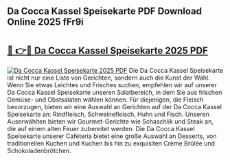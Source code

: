 ## Da Cocca Kassel Speisekarte PDF Download Online 2025 fFr9i

# <h2><a href="http://gc5e06j.nevu.top/?p=Da+Cocca+Kassel+Speisekarte">🔗 👉🔴 Da Cocca Kassel Speisekarte 2025 PDF</a></h2>

[![Da Cocca Kassel Speisekarte 2025 PDF](https://i.imgur.com/dBaPXMq.png)](http://gc5e06j.nevu.top/?p=Da+Cocca+Kassel+Speisekarte)
Die Da Cocca Kassel Speisekarte ist nicht nur eine Liste von Gerichten, sondern auch die Kunst der Wahl. Wenn Sie etwas Leichtes und Frisches suchen, empfehlen wir auf unserer Da Cocca Kassel Speisekarte unseren Salatbereich, in dem Sie aus frischen Gemüse- und Obstsalaten wählen können. Für diejenigen, die Fleisch bevorzugen, bieten wir eine Auswahl an Gerichten auf der Da Cocca Kassel Speisekarte an: Rindfleisch, Schweinefleisch, Huhn und Fisch. Unseren Auserwählten bieten wir Gourmet-Gerichte wie Schaschlik und Steak an, die auf einem alten Feuer zubereitet werden. Die Da Cocca Kassel Speisekarte unserer Cafeteria bietet eine große Auswahl an Desserts, von traditionellen Kuchen und Kuchen bis hin zu exquisiten Crème Brûlée und Schokoladenbrötchen.
